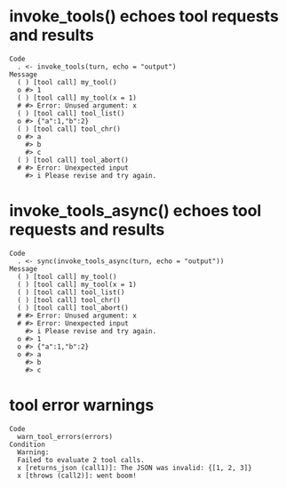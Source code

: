 # invoke_tools() echoes tool requests and results

    Code
      . <- invoke_tools(turn, echo = "output")
    Message
      ( ) [tool call] my_tool()
      o #> 1
      ( ) [tool call] my_tool(x = 1)
      # #> Error: Unused argument: x
      ( ) [tool call] tool_list()
      o #> {"a":1,"b":2}
      ( ) [tool call] tool_chr()
      o #> a
        #> b
        #> c
      ( ) [tool call] tool_abort()
      # #> Error: Unexpected input
        #> i Please revise and try again.

# invoke_tools_async() echoes tool requests and results

    Code
      . <- sync(invoke_tools_async(turn, echo = "output"))
    Message
      ( ) [tool call] my_tool()
      ( ) [tool call] my_tool(x = 1)
      ( ) [tool call] tool_list()
      ( ) [tool call] tool_chr()
      ( ) [tool call] tool_abort()
      # #> Error: Unused argument: x
      # #> Error: Unexpected input
        #> i Please revise and try again.
      o #> 1
      o #> {"a":1,"b":2}
      o #> a
        #> b
        #> c

# tool error warnings

    Code
      warn_tool_errors(errors)
    Condition
      Warning:
      Failed to evaluate 2 tool calls.
      x [returns_json (call1)]: The JSON was invalid: {[1, 2, 3]}
      x [throws (call2)]: went boom!

